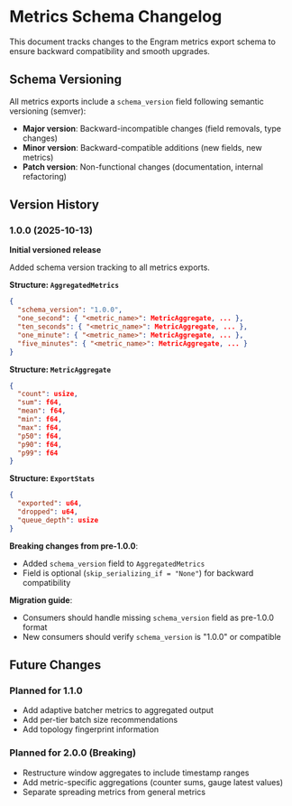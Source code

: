 # Metrics Schema Changelog

This document tracks changes to the Engram metrics export schema to ensure backward compatibility and smooth upgrades.

## Schema Versioning

All metrics exports include a `schema_version` field following semantic versioning (semver):
- **Major version**: Backward-incompatible changes (field removals, type changes)
- **Minor version**: Backward-compatible additions (new fields, new metrics)
- **Patch version**: Non-functional changes (documentation, internal refactoring)

## Version History

### 1.0.0 (2025-10-13)

**Initial versioned release**

Added schema version tracking to all metrics exports.

**Structure: `AggregatedMetrics`**
```json
{
  "schema_version": "1.0.0",
  "one_second": { "<metric_name>": MetricAggregate, ... },
  "ten_seconds": { "<metric_name>": MetricAggregate, ... },
  "one_minute": { "<metric_name>": MetricAggregate, ... },
  "five_minutes": { "<metric_name>": MetricAggregate, ... }
}
```

**Structure: `MetricAggregate`**
```json
{
  "count": usize,
  "sum": f64,
  "mean": f64,
  "min": f64,
  "max": f64,
  "p50": f64,
  "p90": f64,
  "p99": f64
}
```

**Structure: `ExportStats`**
```json
{
  "exported": u64,
  "dropped": u64,
  "queue_depth": usize
}
```

**Breaking changes from pre-1.0.0**:
- Added `schema_version` field to `AggregatedMetrics`
- Field is optional (`skip_serializing_if = "None"`) for backward compatibility

**Migration guide**:
- Consumers should handle missing `schema_version` field as pre-1.0.0 format
- New consumers should verify `schema_version` is "1.0.0" or compatible

## Future Changes

### Planned for 1.1.0
- Add adaptive batcher metrics to aggregated output
- Add per-tier batch size recommendations
- Add topology fingerprint information

### Planned for 2.0.0 (Breaking)
- Restructure window aggregates to include timestamp ranges
- Add metric-specific aggregations (counter sums, gauge latest values)
- Separate spreading metrics from general metrics
